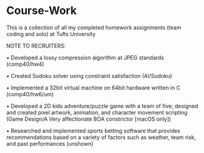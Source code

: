 # Course-Work
This is a collection of all my completed homework assignments (team coding and solo) at Tufts University

NOTE TO RECRUITERS:

•	Developed a lossy compression algorithm at JPEG standards (comp40/hw4)

•	Created Sudoku solver using constraint satisfaction (AI/Sudoku)

•	Implemented a 32bit virtual machine on 64bit hardware written in C (comp40/hw6/um)

•	Developed a 2D kids adventure/puzzle game with a team of five; designed and created pixel artwork, animation, and character movement scripting (Game Design/A Very affectionate BOA constrictor [macOS only])

•	Researched and implemented sports betting software that provides recommendations based on a variety of factors such as weather, team risk, and past performances (unshown)

